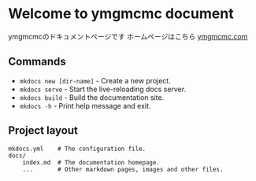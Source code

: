 # Welcome to ymgmcmc document
ymgmcmcのドキュメントページです
ホームページはこちら [ymgmcmc.com](https://ymgmcmc.com)

## Commands

* `mkdocs new [dir-name]` - Create a new project.
* `mkdocs serve` - Start the live-reloading docs server.
* `mkdocs build` - Build the documentation site.
* `mkdocs -h` - Print help message and exit.

## Project layout

    mkdocs.yml    # The configuration file.
    docs/
        index.md  # The documentation homepage.
        ...       # Other markdown pages, images and other files.
